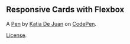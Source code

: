 Responsive Cards with Flexbox
-----------------------------


A [Pen](http://codepen.io/Katiae/pen/zwjmbW) by [Katia De Juan](http://codepen.io/Katiae) on [CodePen](http://codepen.io/).

[License](http://codepen.io/Katiae/pen/zwjmbW/license).